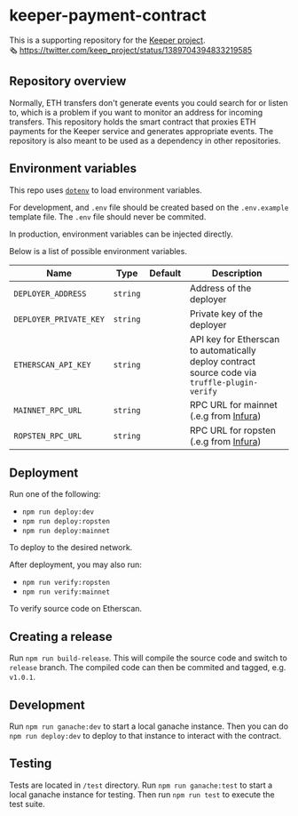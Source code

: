 # keeper-payment-contract

This is a supporting repository for the [Keeper project](https://github.com/chronologic/keeper-service).
\
🗞 https://twitter.com/keep_project/status/1389704394833219585

## Repository overview

Normally, ETH transfers don't generate events you could search for or listen to, which is a problem if you want to monitor an address for incoming transfers. This repository holds the smart contract that proxies ETH payments for the Keeper service and generates appropriate events. The repository is also meant to be used as a dependency in other repositories.

## Environment variables

This repo uses [`dotenv`](https://www.npmjs.com/package/dotenv) to load environment variables.

For development, and `.env` file should be created based on the `.env.example` template file. The `.env` file should never be commited.

In production, environment variables can be injected directly.

Below is a list of possible environment variables.

| Name                   | Type     | Default | Description                                                                                    |
| ---------------------- | -------- | ------- | ---------------------------------------------------------------------------------------------- |
| `DEPLOYER_ADDRESS`     | `string` |         | Address of the deployer                                                                        |
| `DEPLOYER_PRIVATE_KEY` | `string` |         | Private key of the deployer                                                                    |
| `ETHERSCAN_API_KEY`    | `string` |         | API key for Etherscan to automatically deploy contract source code via `truffle-plugin-verify` |
| `MAINNET_RPC_URL`      | `string` |         | RPC URL for mainnet (.e.g from [Infura](https://infura.io/))                                                         |
| `ROPSTEN_RPC_URL`      | `string` |         | RPC URL for ropsten (.e.g from [Infura](https://infura.io/))                                                         |

## Deployment

Run one of the following:

- `npm run deploy:dev`
- `npm run deploy:ropsten`
- `npm run deploy:mainnet`

To deploy to the desired network.

After deployment, you may also run:

- `npm run verify:ropsten`
- `npm run verify:mainnet`

To verify source code on Etherscan.

## Creating a release

Run `npm run build-release`. This will compile the source code and switch to `release` branch. The compiled code can then be commited and tagged, e.g. `v1.0.1`.

## Development

Run `npm run ganache:dev` to start a local ganache instance.
Then you can do `npm run deploy:dev` to deploy to that instance to interact with the contract.

## Testing

Tests are located in `/test` directory.
Run `npm run ganache:test` to start a local ganache instance for testing. Then run `npm run test` to execute the test suite.
